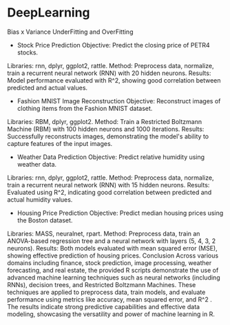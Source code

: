 # DeepLearning
Bias x Variance
UnderFitting and OverFitting

- Stock Price Prediction
Objective: Predict the closing price of PETR4 stocks.

Libraries: rnn, dplyr, ggplot2, rattle.
Method: Preprocess data, normalize, train a recurrent neural network (RNN) with 20 hidden neurons.
Results: Model performance evaluated with R^2, showing good correlation between predicted and actual values.
- Fashion MNIST Image Reconstruction
Objective: Reconstruct images of clothing items from the Fashion MNIST dataset.

Libraries: RBM, dplyr, ggplot2.
Method: Train a Restricted Boltzmann Machine (RBM) with 100 hidden neurons and 1000 iterations.
Results: Successfully reconstructs images, demonstrating the model's ability to capture features of the input images.
-  Weather Data Prediction
Objective: Predict relative humidity using weather data.

Libraries: rnn, dplyr, ggplot2, rattle.
Method: Preprocess data, normalize, train a recurrent neural network (RNN) with 15 hidden neurons.
Results: Evaluated using R^2, indicating good correlation between predicted and actual humidity values.
- Housing Price Prediction
Objective: Predict median housing prices using the Boston dataset.

Libraries: MASS, neuralnet, rpart.
Method: Preprocess data, train an ANOVA-based regression tree and a neural network with layers (5, 4, 3, 2 neurons).
Results: Both models evaluated with mean squared error (MSE), showing effective prediction of housing prices.
Conclusion
Across various domains including finance, stock prediction, image processing, weather forecasting, and real estate, the provided R scripts demonstrate the use of advanced machine learning techniques such as neural networks (including RNNs), decision trees, and Restricted Boltzmann Machines. These techniques are applied to preprocess data, train models, and evaluate performance using metrics like accuracy, mean squared error, and R^2 . The results indicate strong predictive capabilities and effective data modeling, showcasing the versatility and power of machine learning in R.
